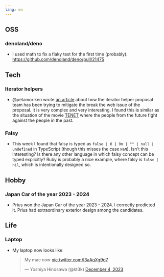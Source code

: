 ```yaml
---
lang: en
---
```


## OSS

### denoland/deno

- I used math to fix a flaky test for the first time (probably). https://github.com/denoland/deno/pull/21475

## Tech

### Iterator helpers

- @petamoriken wrote [an article](https://zenn.dev/pixiv/articles/6f406804f6a820) about how the iterator helper proposal team has been trying to mitigate the break the web issue of the proposal. It is very complex and very interesting. I found this is similar as the situation of the movie [TENET](https://en.wikipedia.org/wiki/Tenet_(film)) where the people from the future fight against the people in the past.

### Falsy

- This week I found that falsy is typed as `false | 0 | 0n | "" | null | undefined` in TypeScript (though this misses the case `NaN`). Isn't this interesting? Is there any other language in which falsy concept can be typed explicitly? Ruby is probably a nice example, where falsy is `false | nil`, which is intentionally designed so.

## Hobby

### Japan Car of the year 2023 - 2024

- Prius won the Japan Car of the year 2023 - 2024. I correctly predicted it. Prius had extraordinary exterior design among the candidates.

## Life

### Laptop

- My laptop now looks like:

  <blockquote class="twitter-tweet"><p lang="en" dir="ltr">My mac now <a href="https://t.co/I3aAqXg9d7">pic.twitter.com/I3aAqXg9d7</a></p>&mdash; Yoshiya Hinosawa (@kt3k) <a href="https://twitter.com/kt3k/status/1731532952667082793?ref_src=twsrc%5Etfw">December 4, 2023</a></blockquote> <script async src="https://platform.twitter.com/widgets.js" charset="utf-8"></script>

